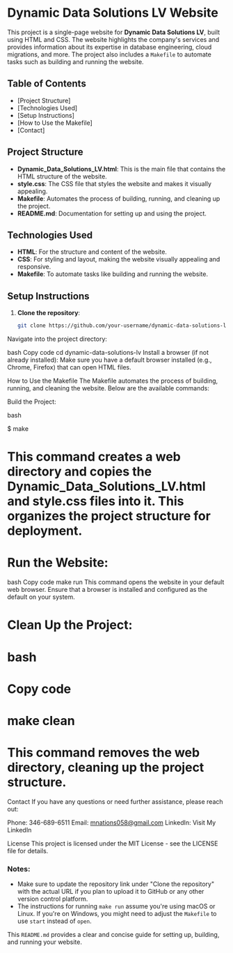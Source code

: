 # Dynamic Data Solutions LV Website

This project is a single-page website for **Dynamic Data Solutions LV**, built using HTML and CSS. The website highlights the company's services and provides information about its expertise in database engineering, cloud migrations, and more. The project also includes a `Makefile` to automate tasks such as building and running the website.

## Table of Contents
- [Project Structure]
- [Technologies Used]
- [Setup Instructions]
- [How to Use the Makefile]
- [Contact]

## Project Structure

- **Dynamic_Data_Solutions_LV.html**: This is the main file that contains the HTML structure of the website.
- **style.css**: The CSS file that styles the website and makes it visually appealing.
- **Makefile**: Automates the process of building, running, and cleaning up the project.
- **README.md**: Documentation for setting up and using the project.

## Technologies Used

- **HTML**: For the structure and content of the website.
- **CSS**: For styling and layout, making the website visually appealing and responsive.
- **Makefile**: To automate tasks like building and running the website.

## Setup Instructions

1. **Clone the repository**:
   ```bash
   git clone https://github.com/your-username/dynamic-data-solutions-lv.git
Navigate into the project directory:

bash
Copy code
cd dynamic-data-solutions-lv
Install a browser (if not already installed): Make sure you have a default browser installed (e.g., Chrome, Firefox) that can open HTML files.

How to Use the Makefile
The Makefile automates the process of building, running, and cleaning the website. Below are the available commands:

Build the Project:

bash

$ make
# This command creates a web directory and copies the Dynamic_Data_Solutions_LV.html and style.css files into it. This organizes the project structure for deployment.

# Run the Website:

bash
Copy code
make run
This command opens the website in your default web browser. Ensure that a browser is installed and configured as the default on your system.

# Clean Up the Project:

# bash
# Copy code
# make clean
# This command removes the web directory, cleaning up the project structure.

Contact
If you have any questions or need further assistance, please reach out:

Phone: 346-689-6511
Email: mnations058@gmail.com
LinkedIn: Visit My LinkedIn

License
This project is licensed under the MIT License - see the LICENSE file for details.


### Notes:
- Make sure to update the repository link under "Clone the repository" with the actual URL if you plan to upload it to GitHub or any other version control platform.
- The instructions for running `make run` assume you're using macOS or Linux. If you're on Windows, you might need to adjust the `Makefile` to use `start` instead of `open`.

This `README.md` provides a clear and concise guide for setting up, building, and running your website.

